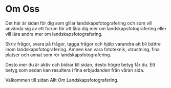 Om Oss
====================================
Det här är sidan för dig som gillar landskapsfotografering och som vill använda
sig av ett forum för att lära dig mer om landskapsfotografering eller vill lära
andra mer om landskapsfotografering.

Skriv frågor, svara på frågor, tagga frågor och hjälp varandra att bli bättre
inom landskapsfotografering. Ämnen kan vara fototeknik, utrustning, fina platser
och annat som rör landskapsfotografering.

Desto mer du är aktiv och bidrar till sidan, desto högre betyg får du. Ett betyg
som sedan kan resultera i fina erbjudanden från våran sida.

Välkommen till sidan Allt Om Landskapsfotografering.
